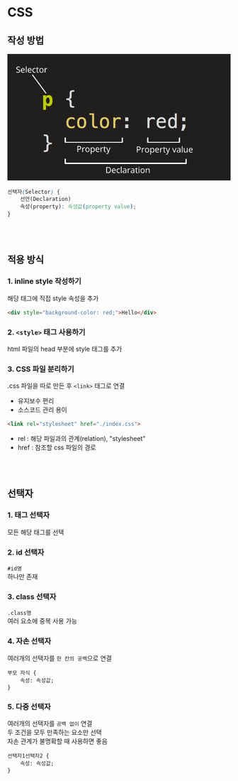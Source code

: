 # CSS

## 작성 방법

![](../Images/css-declaration.png)

```css
선택자(Selector) {
    선언(Declaration)
    속성(property): 속성값(property value);
}
```

<br><br>

## 적용 방식

### 1. inline style 작성하기
해당 태그에 직접 style 속성을 추가  

```html
<div style="background-color: red;">Hello</div>
```  

### 2. `<style>` 태그 사용하기 
html 파일의 head 부분에 style 태그를 추가

### 3. CSS 파일 분리하기
.css 파일을 따로 만든 후 `<link>` 태그로 연결

* 유지보수 편리
* 소스코드 관리 용이

```html
<link rel="stylesheet" href="./index.css">
```

* rel : 해당 파일과의 관계(relation), "stylesheet"
* href : 참조할 css 파일의 경로

<br><br>

## 선택자

### 1. 태그 선택자

모든 해당 태그를 선택

### 2. id 선택자

`#id명`  
하나만 존재 

### 3. class 선택자

`.class명`  
여러 요소에 중복 사용 가능 

### 4. 자손 선택자

여러개의 선택자를 `한 칸의 공백`으로 연결  

```
부모 자식 {
    속성: 속성값;
}
```

### 5. 다중 선택자

여러개의 선택자를 `공백 없이` 연결  
두 조건을 모두 만족하는 요소만 선택   
자손 관계가 불명확할 때 사용하면 좋음  

```
선택자1선택자2 {
    속성: 속성값;
}
```
